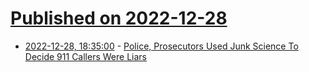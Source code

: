 # [Published on 2022-12-28](index.md)

* [2022-12-28, 18:35:00](https://news.slashdot.org/story/22/12/28/1714254/police-prosecutors-used-junk-science-to-decide-911-callers-were-liars?utm_source=rss1.0mainlinkanon&utm_medium=feed) - [Police, Prosecutors Used Junk Science To Decide 911 Callers Were Liars](https://news.slashdot.org/story/22/12/28/1714254/police-prosecutors-used-junk-science-to-decide-911-callers-were-liars?utm_source=rss1.0mainlinkanon&utm_medium=feed)
